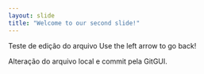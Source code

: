 ```yaml
---
layout: slide
title: "Welcome to our second slide!"
---
```

Teste de edição do arquivo
Use the left arrow to go back!

Alteração do arquivo local e commit pela GitGUI.